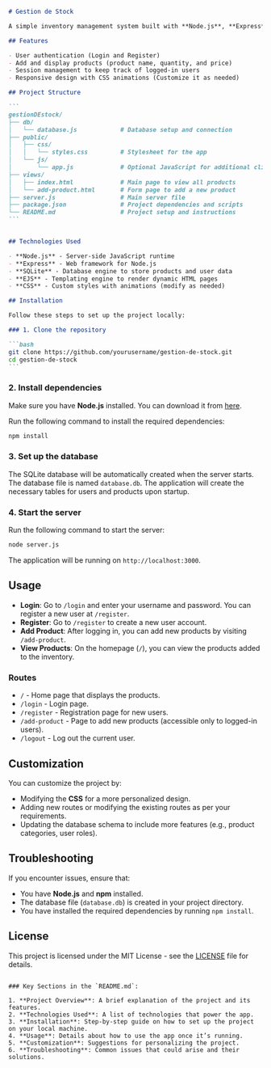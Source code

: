 
````markdown
# Gestion de Stock

A simple inventory management system built with **Node.js**, **Express**, **SQLite**, and **EJS** for the front end. This project allows users to log in, register, add products to an inventory, and view the products in the system.

## Features

- User authentication (Login and Register)
- Add and display products (product name, quantity, and price)
- Session management to keep track of logged-in users
- Responsive design with CSS animations (Customize it as needed)

## Project Structure

```
gestionDEstock/
├── db/
│   └── database.js            # Database setup and connection
├── public/
│   ├── css/
│   │   └── styles.css         # Stylesheet for the app
│   └── js/
│       └── app.js             # Optional JavaScript for additional client functionality
├── views/
│   ├── index.html             # Main page to view all products
│   └── add-product.html       # Form page to add a new product
├── server.js                  # Main server file
├── package.json               # Project dependencies and scripts
└── README.md                  # Project setup and instructions
```


## Technologies Used

- **Node.js** - Server-side JavaScript runtime
- **Express** - Web framework for Node.js
- **SQLite** - Database engine to store products and user data
- **EJS** - Templating engine to render dynamic HTML pages
- **CSS** - Custom styles with animations (modify as needed)

## Installation

Follow these steps to set up the project locally:

### 1. Clone the repository

```bash
git clone https://github.com/yourusername/gestion-de-stock.git
cd gestion-de-stock
```
````

### 2. Install dependencies

Make sure you have **Node.js** installed. You can download it from [here](https://nodejs.org/).

Run the following command to install the required dependencies:

```bash
npm install
```

### 3. Set up the database

The SQLite database will be automatically created when the server starts. The database file is named `database.db`. The application will create the necessary tables for users and products upon startup.

### 4. Start the server

Run the following command to start the server:

```bash
node server.js
```

The application will be running on `http://localhost:3000`.

## Usage

- **Login**: Go to `/login` and enter your username and password. You can register a new user at `/register`.
- **Register**: Go to `/register` to create a new user account.
- **Add Product**: After logging in, you can add new products by visiting `/add-product`.
- **View Products**: On the homepage (`/`), you can view the products added to the inventory.

### Routes

- `/` - Home page that displays the products.
- `/login` - Login page.
- `/register` - Registration page for new users.
- `/add-product` - Page to add new products (accessible only to logged-in users).
- `/logout` - Log out the current user.

## Customization

You can customize the project by:

- Modifying the **CSS** for a more personalized design.
- Adding new routes or modifying the existing routes as per your requirements.
- Updating the database schema to include more features (e.g., product categories, user roles).

## Troubleshooting

If you encounter issues, ensure that:

- You have **Node.js** and **npm** installed.
- The database file (`database.db`) is created in your project directory.
- You have installed the required dependencies by running `npm install`.

## License

This project is licensed under the MIT License - see the [LICENSE](LICENSE) file for details.

```

### Key Sections in the `README.md`:

1. **Project Overview**: A brief explanation of the project and its features.
2. **Technologies Used**: A list of technologies that power the app.
3. **Installation**: Step-by-step guide on how to set up the project on your local machine.
4. **Usage**: Details about how to use the app once it’s running.
5. **Customization**: Suggestions for personalizing the project.
6. **Troubleshooting**: Common issues that could arise and their solutions.

```
